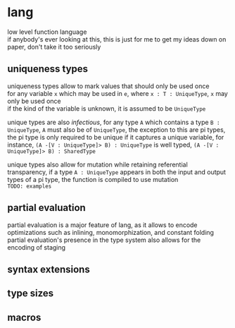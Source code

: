 # lang

low level function language\
if anybody's ever looking at this, this is just for me to get my ideas down on paper, don't take it too seriously

## uniqueness types

uniqueness types allow to mark values that should only be used once\
for any variable `x` which may be used in `e`, where `x : T : UniqueType`, `x` may only be used once\
if the kind of the variable is unknown, it is assumed to be `UniqueType`

unique types are also *infectious*, for any type `A` which contains a type `B : UniqueType`, `A` must also be of `UniqueType`, the exception to this are pi types, the pi type is only required to be unique if it captures a unique variable, for instance, `(A -[V : UniqueType]> B) : UniqueType` is well typed, `(A -[V : UniqueType]> B) : SharedType`

unique types also allow for mutation while retaining referential transparency, if a type `A : UniqueType` appears in both the input and output types of a pi type, the function is compiled to use mutation\
`TODO: examples`

## partial evaluation

partial evaluation is a major feature of lang, as it allows to encode optimizations such as inlining, monomorphization, and constant folding\
partial evaluation's presence in the type system also allows for the encoding of staging

## syntax extensions

## type sizes

## macros